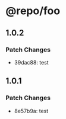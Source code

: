 # @repo/foo

## 1.0.2

### Patch Changes

- 39dac88: test

## 1.0.1

### Patch Changes

- 8e57b9a: test
